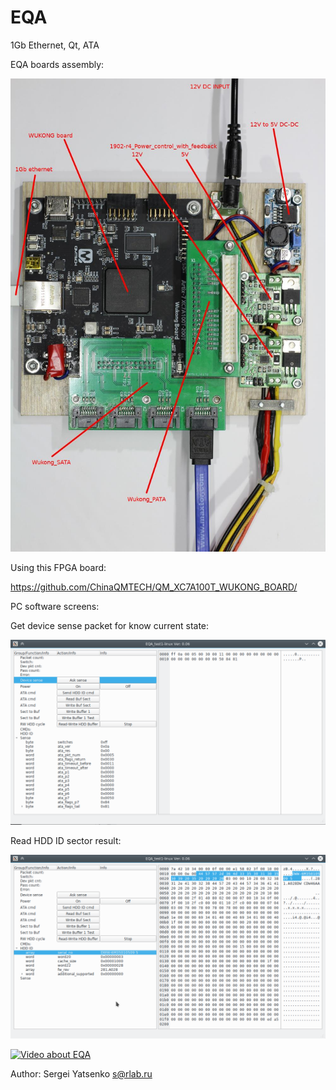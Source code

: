 # EQA
1Gb Ethernet, Qt, ATA

EQA boards assembly:

![EQA boards assembly](EQA_board_map.jpg)

Using this FPGA board:

https://github.com/ChinaQMTECH/QM_XC7A100T_WUKONG_BOARD/

PC software screens:

Get device sense packet for know current state:

![Get device sense packet for know current state](ask_sense.png)

Read HDD ID sector result:

![Read HDD ID sector result](read_id.png)

[![Video about EQA](https://img.youtube.com/vi/I2LFnWjfUV8/0.jpg)](https://www.youtube.com/watch?v=I2LFnWjfUV8)

Author: Sergei Yatsenko <s@rlab.ru>
